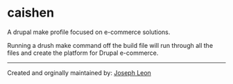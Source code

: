 caishen
=======

A drupal make profile focused on e-commerce solutions.

Running a drush make command off the build file will run through all the files and create the platform for Drupal e-commerce.

-------
Created and orginally maintained by: [Joseph Leon](https://github.com/JosephLeon)
